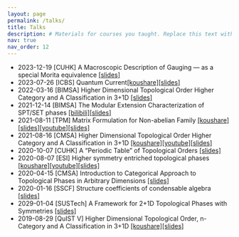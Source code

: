 ```yaml
---
layout: page
permalink: /talks/
title: Talks
description: # Materials for courses you taught. Replace this text with your description.
nav: true
nav_order: 12
---
```



- 2023-12-19 [CUHK] A Macroscopic Description of Gauging — as a special Morita equivalence [[slides]](assets/slides/gauging.pdf)
- 2023-07-26 [ICBS] Quantum Current[[koushare]](https://www.koushare.com/live/details/19970?vid=77727)[[slides]](assets/slides/QuantumCurrent.pdf)
- 2022-03-16 [BIMSA] Higher Dimensional Topological Order Higher Category and A Classification in 3+1D [[slides]](assets/slides/HigherTopBIMSA.pdf)
- 2021-12-14 [BIMSA] The Modular Extension Characterization of SPT/SET phases [[bilibili]](https://www.bilibili.com/video/BV1y44y1E7rR/)[[slides]](/assets/slides/ME.pdf)
- 2021-08-11 [TPM] Matrix Formulation for Non-abelian Family [[koushare]](https://www.koushare.com/video/details/13814)[[slides]](assets/slides/HigherTopBIMSA.pdf)[[youtube]](https://www.youtube.com/watch?v=h8ZgeW8TJoE)[[slides]](assets/slides/nab.pdf)
- 2021-08-16 [CMSA] Higher Dimensional Topological Order Higher Category and A Classification in 3+1D [[koushare]](https://www.koushare.com/video/details/13876)[[youtube]](https://www.youtube.com/watch?v=naQiUDdZTYA)[[slides]](assets/slides/HigherTop.pdf)
- 2020-10-07 [CUHK] A “Periodic Table” of Topological Orders  [[slides]](assets/slides/topophase.pdf)
- 2020-08-07 [ESI] Higher symmetry entriched topological phases [[koushare]](https://www.koushare.com/video/details/5883)[[youtube]](https://www.youtube.com/watch?v=he3LU49JaOM)[[slides]](assets/slides/hSET.pdf)
- 2020-04-15 [CMSA] Introduction to Categorical Approach to Topological Phases in Arbitrary Dimensions [[slides]](assets/slides/Intro.pdf)
- 2020-01-16 [SSCF] Structure coefficients of condensable algebra [[slides]](assets/slides/strucoe.pdf)
- 2029-01-04 [SUSTech] A Framework for 2+1D Topological Phases with Symmetries [[slides]](assets/slides/SETreport.pdf)
- 2019-08-29 [QuIST V] Higher Dimensional Topological Order, n-Category and A Classification in 3+1D [[koushare]](https://www.koushare.com/video/details/2121)[[slides]](assets/slides/HigherTopS.pdf)
